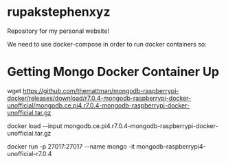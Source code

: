 # rupakstephenxyz
Repository for my personal website!

We need to use docker-compose in order to run docker containers so:


# Getting Mongo Docker Container Up
wget https://github.com/themattman/mongodb-raspberrypi-docker/releases/download/r7.0.4-mongodb-raspberrypi-docker-unofficial/mongodb.ce.pi4.r7.0.4-mongodb-raspberrypi-docker-unofficial.tar.gz

docker load --input mongodb.ce.pi4.r7.0.4-mongodb-raspberrypi-docker-unofficial.tar.gz

docker run -p 27017:27017 --name mongo -it mongodb-raspberrypi4-unofficial-r7.0.4